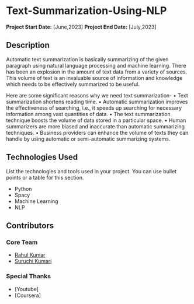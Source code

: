 # Text-Summarization-Using-NLP


**Project Start Date:** [June,2023]
**Project End Date:** [July,2023]


## Description

Automatic text summarization is basically summarizing of the given paragraph using natural language processing and machine learning. There has been an explosion in the amount of text data from a variety of sources. This volume of text is an invaluable source of information and knowledge which needs to be effectively summarized to be useful.

Here are some significant reasons why we need text summarization-
• Text summarization shortens reading time.
• Automatic summarization improves the effectiveness of searching, i.e., it speeds up searching for necessary information among vast quantities of data.
• The text summarization technique boosts the volume of data stored in a particular space.
• Human summarizers are more biased and inaccurate than automatic summarizing techniques.
• Business providers can enhance the volume of texts they can handle by using automatic or semi-automatic summarizing systems.

## Technologies Used

List the technologies and tools used in your project. You can use bullet points or a table for this section.

- Python
- Spacy
- Machine Learning
- NLP

## Contributors

### Core Team

- [Rahul Kumar](https://github.com/yadhuwanshirahulr)
- [Suruchi Kumari](https://github.com/suruchi574)

### Special Thanks

- [Youtube]
- [Coursera]


